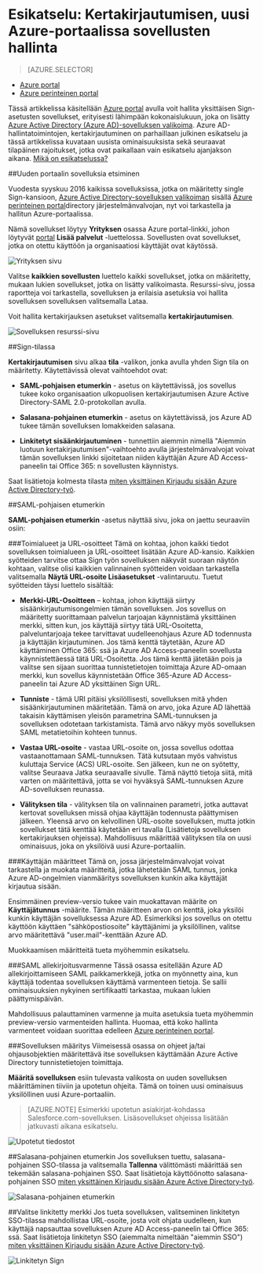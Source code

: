 <properties
    pageTitle="Kertakirjauksen hallinta sovellusten Azure Active Directory-esikatselussa yksittäinen | Microsoft Azure"
    description="Lue, miten voit hallita kertakirjauksen sovellusten Azure Active Directoryn avulla"
    services="active-directory"
    documentationCenter=""
    authors="asmalser"
    manager="femila"
    editor=""/>

<tags
    ms.service="active-directory"
    ms.devlang="na"
    ms.topic="article"
    ms.tgt_pltfrm="na"
    ms.workload="identity"
    ms.date="09/30/2016"
    ms.author="asmalser"/>

# <a name="preview-managing-single-sign-on-for-enterprise-apps-in-the-new-azure-portal"></a>Esikatselu: Kertakirjautumisen, uusi Azure-portaalissa sovellusten hallinta

> [AZURE.SELECTOR]
- [Azure portal](active-directory-enterprise-apps-manage-sso.md)
- [Azure perinteinen portal](active-directory-sso-integrate-saas-apps.md)

Tässä artikkelissa käsitellään [Azure portal](https://portal.azure.com) avulla voit hallita yksittäisen Sign-asetusten sovellukset, erityisesti lähimpään kokonaislukuun, joka on lisätty [Azure Active Directory (Azure AD)-sovelluksen valikoima](active-directory-appssoaccess-whatis.md#get-started-with-the-azure-ad-application-gallery). Azure AD-hallintatoimintojen, kertakirjautuminen on parhaillaan julkinen esikatselu ja tässä artikkelissa kuvataan uusista ominaisuuksista sekä seuraavat tilapäinen rajoitukset, jotka ovat paikallaan vain esikatselu ajanjakson aikana. [Mikä on esikatselussa?](active-directory-preview-explainer.md)

##<a name="finding-your-apps-in-the-new-portal"></a>Uuden portaalin sovelluksia etsiminen

Vuodesta syyskuu 2016 kaikissa sovelluksissa, jotka on määritetty single Sign-kansioon, [Azure Active Directory-sovelluksen valikoiman](active-directory-appssoaccess-whatis.md#get-started-with-the-azure-ad-application-gallery) sisällä [Azure perinteinen portal](https://manage.windowsazure.com)directory järjestelmänvalvojan, nyt voi tarkastella ja hallitun Azure-portaalissa.

Nämä sovellukset löytyy **Yrityksen** osassa Azure portal-linkki, johon löytyvät [portal](https://portal.azure.com) **Lisää palvelut** -luettelossa. Sovellusten ovat sovellukset, jotka on otettu käyttöön ja organisaatiosi käyttäjät ovat käytössä.

![Yrityksen sivu][1]

Valitse **kaikkien sovellusten** luettelo kaikki sovellukset, jotka on määritetty, mukaan lukien sovellukset, jotka on lisätty valikoimasta. Resurssi-sivu, jossa raportteja voi tarkastella, sovelluksen ja erilaisia asetuksia voi hallita sovelluksen sovelluksen valitsemalla Lataa.

Voit hallita kertakirjauksen asetukset valitsemalla **kertakirjautumisen**.

![Sovelluksen resurssi-sivu][2]


##<a name="single-sign-on-modes"></a>Sign-tilassa

**Kertakirjautumisen** sivu alkaa **tila** -valikon, jonka avulla yhden Sign tila on määritetty. Käytettävissä olevat vaihtoehdot ovat:

* **SAML-pohjaisen etumerkin** - asetus on käytettävissä, jos sovellus tukee koko organisaation ulkopuolisen kertakirjautumisen Azure Active Directory-SAML 2.0-protokollan avulla.

* **Salasana-pohjainen etumerkin** - asetus on käytettävissä, jos Azure AD tukee tämän sovelluksen lomakkeiden salasana.

* **Linkitetyt sisäänkirjautuminen** - tunnettiin aiemmin nimellä "Aiemmin luotuun kertakirjautumisen"-vaihtoehto avulla järjestelmänvalvojat voivat tämän sovelluksen linkki sijoitetaan niiden käyttäjän Azure AD Access-paneelin tai Office 365: n sovellusten käynnistys.

Saat lisätietoja kolmesta tilasta [miten yksittäinen Kirjaudu sisään Azure Active Directory-työ](active-directory-appssoaccess-whatis.md#how-does-single-sign-on-with-azure-active-directory-work).


##<a name="saml-based-sign-on"></a>SAML-pohjaisen etumerkin

**SAML-pohjaisen etumerkin** -asetus näyttää sivu, joka on jaettu seuraaviin osiin:

###<a name="domains-and-urls"></a>Toimialueet ja URL-osoitteet
Tämä on kohtaa, johon kaikki tiedot sovelluksen toimialueen ja URL-osoitteet lisätään Azure AD-kansio. Kaikkien syötteiden tarvitse ottaa Sign työn sovelluksen näkyvät suoraan näytön kohtaan, valitse olisi kaikkien valinnainen syötteiden voidaan tarkastella valitsemalla **Näytä URL-osoite Lisäasetukset** -valintaruutu. Tuetut syötteiden täysi luettelo sisältää:

* **Merkki-URL-Osoitteen** – kohtaa, johon käyttäjä siirtyy sisäänkirjautumisongelmien tämän sovelluksen. Jos sovellus on määritetty suorittamaan palvelun tarjoajan käynnistämä yksittäinen merkki, sitten kun, jos käyttäjä siirtyy tätä URL-Osoitetta, palveluntarjoaja tekee tarvittavat uudelleenohjaus Azure AD todennusta ja käyttäjän kirjautuminen. Jos tämä kenttä täytetään, Azure AD käyttäminen Office 365: ssä ja Azure AD Access-paneelin sovellusta käynnistettäessä tätä URL-Osoitetta. Jos tämä kenttä jätetään pois ja valitse sen sijaan suorittaa tunnistetietojen toimittaja Azure AD-omaan merkki, kun sovellus käynnistetään Office 365-Azure AD Access-paneelin tai Azure AD yksittäinen Sign URL.

* **Tunniste** - tämä URI pitäisi yksilöllisesti, sovelluksen mitä yhden sisäänkirjautuminen määritetään. Tämä on arvo, joka Azure AD lähettää takaisin käyttämisen yleisön parametrina SAML-tunnuksen ja sovelluksen odotetaan tarkistamista. Tämä arvo näkyy myös sovelluksen SAML metatietoihin kohteen tunnus.

* **Vastaa URL-osoite** - vastaa URL-osoite on, jossa sovellus odottaa vastaanottamaan SAML-tunnuksen. Tätä kutsutaan myös vahvistus kuluttaja Service (ACS) URL-osoite. Sen jälkeen, kun ne on syötetty, valitse Seuraava Jatka seuraavalle sivulle. Tämä näyttö tietoja siitä, mitä varten on määritettävä, jotta se voi hyväksyä SAML-tunnuksen Azure AD-sovelluksen reunassa.

* **Välityksen tila** - välityksen tila on valinnainen parametri, jotka auttavat kertovat sovelluksen missä ohjaa käyttäjän todennusta päättymisen jälkeen. Yleensä arvo on kelvollinen URL-osoite sovelluksen, mutta jotkin sovellukset tätä kenttää käytetään eri tavalla (Lisätietoja sovelluksen kertakirjauksen ohjeissa). Mahdollisuus määrittää välityksen tila on uusi ominaisuus, joka on yksilöivä uusi Azure-portaaliin.

###<a name="user-attributes"></a>Käyttäjän määritteet
Tämä on, jossa järjestelmänvalvojat voivat tarkastella ja muokata määritteitä, jotka lähetetään SAML tunnus, jonka Azure AD-ongelmien vianmääritys sovelluksen kunkin aika käyttäjät kirjautua sisään.

Ensimmäinen preview-versio tukee vain muokattavan määrite on **Käyttäjätunnus** -määrite. Tämän määritteen arvon on kenttä, joka yksilöi kunkin käyttäjän sovelluksessa Azure AD. Esimerkiksi jos sovellus on otettu käyttöön käyttäen "sähköpostiosoite" käyttäjänimi ja yksilöllinen, valitse arvo määritettävä "user.mail"-kenttään Azure AD.

Muokkaamisen määritteitä tueta myöhemmin esikatselu.

###<a name="saml-signing-certificate"></a>SAML allekirjoitusvarmenne
Tässä osassa esitellään Azure AD allekirjoittamiseen SAML paikkamerkkejä, jotka on myönnetty aina, kun käyttäjä todentaa sovelluksen käyttämä varmenteen tietoja. Se sallii ominaisuuksien nykyinen sertifikaatti tarkastaa, mukaan lukien päättymispäivän.

Mahdollisuus palauttaminen varmenne ja muita asetuksia tueta myöhemmin preview-versio varmenteiden hallinta. Huomaa, että koko hallinta varmenteet voidaan suorittaa edelleen [Azure perinteinen portal](active-directory-sso-certs.md).

###<a name="application-configuration"></a>Sovelluksen määritys
Viimeisessä osassa on ohjeet ja/tai ohjausobjektien määritettävä itse sovelluksen käyttämään Azure Active Directory tunnistetietojen toimittaja.

**Määritä sovelluksen** esiin tulevasta valikosta on uuden sovelluksen määrittäminen tiiviin ja upotetun ohjeita. Tämä on toinen uusi ominaisuus yksilöllinen uusi Azure-portaaliin.

> [AZURE.NOTE] Esimerkki upotetun asiakirjat-kohdassa Salesforce.com-sovelluksen. Lisäsovellukset ohjeissa lisätään jatkuvasti aikana esikatselu.

![Upotetut tiedostot][3]

##<a name="password-based-sign-on"></a>Salasana-pohjainen etumerkin
Jos sovelluksen tuettu, salasana-pohjainen SSO-tilassa ja valitsemalla **Tallenna** välittömästi määrittää sen tekemään salasana-pohjainen SSO. Saat lisätietoja käyttöönotto salasana-pohjainen SSO [miten yksittäinen Kirjaudu sisään Azure Active Directory-työ](active-directory-appssoaccess-whatis.md#how-does-single-sign-on-with-azure-active-directory-work).

![Salasana-pohjainen etumerkin][4]


##<a name="linked-sign-on"></a>Valitse linkitetty merkki
Jos tueta sovelluksen, valitseminen linkitetyn SSO-tilassa mahdollistaa URL-osoite, josta voit ohjata uudelleen, kun käyttäjä napsauttaa sovelluksen Azure AD Access-paneelin tai Office 365: ssä. Saat lisätietoja linkitetyn SSO (aiemmalta nimeltään "aiemmin SSO") [miten yksittäinen Kirjaudu sisään Azure Active Directory-työ](active-directory-appssoaccess-whatis.md#how-does-single-sign-on-with-azure-active-directory-work).

![Linkitetyn Sign][5]

[1]: ./media/active-directory-enterprise-apps-manage-sso/enterprise-apps-blade.PNG
[2]: ./media/active-directory-enterprise-apps-manage-sso/enterprise-apps-sso-blade.PNG
[3]: ./media/active-directory-enterprise-apps-manage-sso/enterprise-apps-blade-embedded-docs.PNG
[4]: ./media/active-directory-enterprise-apps-manage-sso/enterprise-apps-blade-password-sso.PNG
[5]: ./media/active-directory-enterprise-apps-manage-sso/enterprise-apps-blade-linked-sso.PNG
